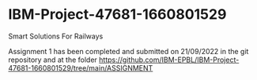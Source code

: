 # IBM-Project-47681-1660801529
Smart Solutions For Railways

Assignment 1 has been completed and submitted on 21/09/2022 in the git repository and at the folder https://github.com/IBM-EPBL/IBM-Project-47681-1660801529/tree/main/ASSIGNMENT
